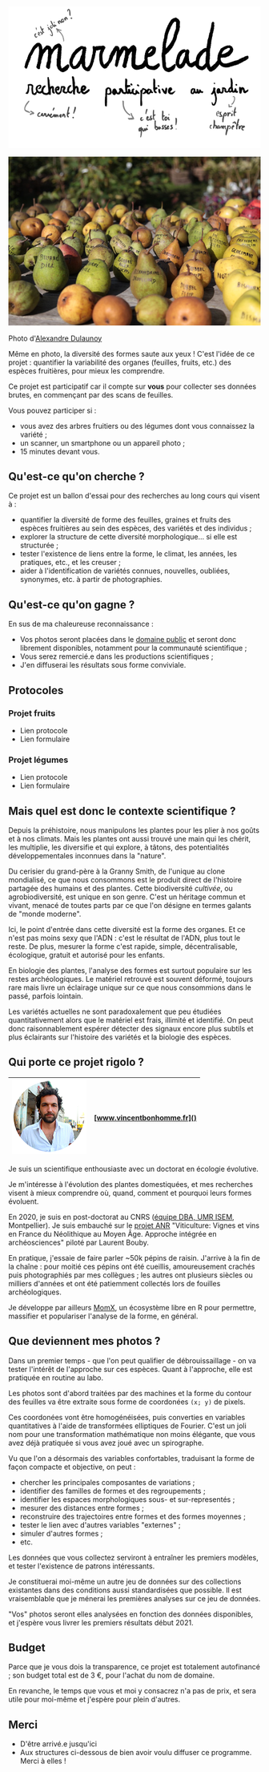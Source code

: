 ![logo](img/header.png)

![photo](img/5075826879_d728c4d44c_c.jpg)  

Photo d'[Alexandre Dulaunoy](https://www.flickr.com/photos/adulau/5075826879)

Même en photo, la diversité des formes saute aux yeux ! C'est l'idée de ce projet : quantifier la variabilité des organes (feuilles, fruits, etc.) des espèces fruitières, pour mieux les comprendre.

Ce projet est participatif car il compte sur **vous** pour collecter ses données brutes, en commençant par des scans de feuilles.

Vous pouvez participer si :

 * vous avez des arbres fruitiers ou des légumes dont vous connaissez la variété ;
 * un scanner, un smartphone ou un appareil photo ;
 * 15 minutes devant vous.
 
## Qu'est-ce qu'on cherche ?

Ce projet est un ballon d'essai pour des recherches au long cours qui visent à :

 - quantifier la diversité de forme des feuilles, graines et fruits des espèces fruitières au sein des espèces, des variétés et des individus ;
 - explorer la structure de cette diversité morphologique... si elle est structurée ;
 - tester l'existence de liens entre la forme, le climat, les années, les pratiques, etc., et les creuser ;
 - aider à l'identification de variétés connues, nouvelles, oubliées, synonymes, etc. à partir de photographies.
 
## Qu'est-ce qu'on gagne ?
En sus de ma chaleureuse reconnaissance :

* Vos photos seront placées dans le [domaine public](https://creativecommons.org/publicdomain/zero/1.0/deed.fr) et seront donc librement disponibles, notamment pour la communauté scientifique ;
* Vous serez remercié.e dans les productions scientifiques ;
* J'en diffuserai les résultats sous forme conviviale.

## Protocoles
### Projet fruits
 * Lien protocole
 * Lien formulaire
 
### Projet légumes
 * Lien protocole
 * Lien formulaire

## Mais quel est donc le contexte scientifique ?

Depuis la préhistoire, nous manipulons les plantes pour les plier à nos goûts et à nos climats. Mais les plantes ont aussi trouvé une main qui les chérit, les multiplie, les diversifie et qui explore, à tâtons, des potentialités développementales inconnues dans la "nature".

Du cerisier du grand-père à la Granny Smith, de l'unique au clone mondialisé, ce que nous consommons est le produit direct de l'histoire partagée des humains et des plantes. Cette biodiversité _cultivée_, ou agrobiodiversité, est unique en son genre. C'est un héritage commun et vivant, menacé de toutes parts par ce que l'on désigne en termes galants de "monde moderne".

Ici, le point d'entrée dans cette diversité est la forme des organes. Et ce n'est pas moins sexy que l'ADN : c'est le résultat de l'ADN, plus tout le reste. De plus, mesurer la forme c'est rapide, simple, décentralisable, écologique, gratuit et autorisé pour les enfants.

En biologie des plantes, l'analyse des formes est surtout populaire sur les restes archéologiques. Le matériel retrouvé est souvent déformé, toujours rare mais livre un éclairage unique sur ce que nous consommions dans le passé, parfois lointain.

Les variétés actuelles ne sont paradoxalement que peu étudiées quantitativement alors que le matériel est frais, illimité et identifié. On peut donc raisonnablement espérer détecter des signaux encore plus subtils et plus éclairants sur l'histoire des variétés et la biologie des espèces.

## Qui porte ce projet rigolo ?

![myself](img/myself.png)   | [www.vincentbonhomme.fr]()
------------- | ------------- 

Je suis un scientifique enthousiaste avec un doctorat en écologie évolutive.

Je m'intéresse à l'évolution des plantes domestiquées, et mes recherches visent à mieux comprendre où, quand, comment et pourquoi leurs formes évoluent.

En 2020, je suis en post-doctorat au CNRS ([équipe DBA, UMR ISEM](http://www.isem.univ-montp2.fr/fr/equipes/dynamique-de-la-biodiversite-anthropoecologie-index/), Montpellier). Je suis embauché sur le [projet ANR](https://anr.fr/Projet-ANR-16-CE27-0013)  "Viticulture: Vignes et vins en France du Néolithique au Moyen Âge. Approche intégrée en archéosciences" piloté par Laurent Bouby.

En pratique, j'essaie de faire parler ~50k pépins de raisin. J'arrive à la fin de la chaîne : pour moitié ces pépins ont été cueillis, amoureusement crachés puis photographiés par mes collègues ; les autres ont plusieurs siècles ou milliers d'années et ont été patiemment collectés lors de fouilles archéologiques.

Je développe par ailleurs [MomX](http://momx.github.io), un écosystème libre en R pour permettre, massifier et populariser l'analyse de la forme, en général.


## Que deviennent mes photos ?

Dans un premier temps - que l'on peut qualifier de débrouissaillage - on va tester l'intérêt de l'approche sur ces espèces. Quant à l'approche, elle est pratiquée en routine au labo. 

Les photos sont d'abord traitées par des machines et la forme du contour des feuilles va être extraite sous forme de coordonées `(x; y)` de pixels.

Ces coordonées vont être homogénéisées, puis converties en variables quantitatives à l'aide de transformées elliptiques de Fourier. C'est un joli nom pour une transformation mathématique non moins élégante, que vous avez déjà pratiquée si vous avez joué avec un spirographe.

Vu que l'on a désormais des variables confortables, traduisant la forme de façon compacte et objective, on peut :

* chercher les principales composantes de variations ;
* identifier des familles de formes et des regroupements ;
* identifier les espaces morphologiques sous- et sur-representés ;
* mesurer des distances entre formes ;
* reconstruire des trajectoires entre formes et des formes moyennes ;
* tester le lien avec d'autres variables "externes" ;
* simuler d'autres formes ;
* etc.

Les données que vous collectez serviront à entraîner les premiers modèles, et tester l'existence de patrons intéressants.

Je constituerai moi-même un autre jeu de données sur des collections existantes dans des conditions aussi standardisées que possible. Il est vraisemblable que je ménerai les premières analyses sur ce jeu de données.

"Vos" photos seront elles analysées en fonction des données disponibles, et j'espère vous livrer les premiers résultats début 2021.

## Budget
Parce que je vous dois la transparence, ce projet est totalement autofinancé ; son budget total est de 3 €, pour l'achat du nom de domaine. 

En revanche, le temps que vous et moi y consacrez n'a pas de prix, et sera utile pour moi-même et j'espère pour plein d'autres.

## Merci
 * D'être arrivé.e jusqu'ici
 * Aux structures ci-dessous de bien avoir voulu diffuser ce programme. Merci à elles !

